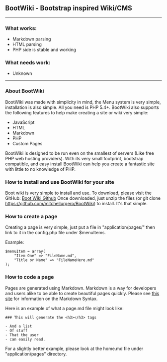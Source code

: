 ## BootWiki - Bootstrap inspired Wiki/CMS

---

### What works:
- Markdown parsing
- HTML parsing
- PHP side is stable and working

### What needs work:
- Unknown

---

### About BootWiki

BootWiki was made with simplicity in mind, the Menu system is very simple, installation is also simple. All you need is PHP 5.4+.
BootWiki also supports the following features to help make creating a site or wiki very simple:
- JavaScript
- HTML
- Markdown
- PHP
- Custom Pages

BootWiki is designed to be run even on the smallest of servers (Like free PHP web hosting providers). With its very small footprint, bootstrap compatible, and easy install BootWiki can help you create a fantastic site with little to no knowledge of PHP.

### How to install and use BootWiki for your site

Boot wiki is very simple to install and use. To download, please visit the GitHub: [Boot Wiki Github](https://github.com/mitchellurgero/BootWiki)
Once downloaded, just unzip the files (or git clone https://github.com/mitchellurgero/BootWiki) to install. It's that simple.

### How to create a page

Creating a page is very simple, just put a file in "application/pages/" then link to it in the config.php file under $menuItems. 

Example:

```
$menuItem = array(
	"Item One" => "FileName.md",
	"Title or Name" => "FileNameHere.md"
);
```

### How to code a page
Pages are generated using Markdown. Markdown is a way for developers and users alike to be able to create beautiful pages quickly. Please see [this site](https://daringfireball.net/projects/markdown/syntax) for information on the Markdown Syntax.

Here is an example of what a page.md file might look like:

```
### This will generate the <h3></h3> tags

- And a list
- Of stuff
- That the user
- can easily read.

```
For a slightly better example, please look at the home.md file under "application/pages" directory.
